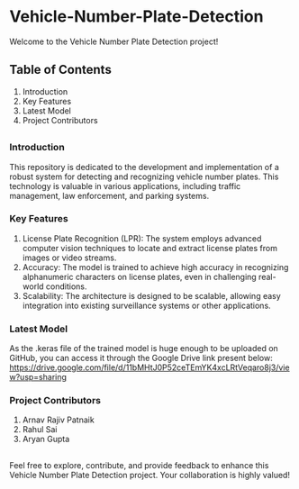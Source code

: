 # Vehicle-Number-Plate-Detection

Welcome to the Vehicle Number Plate Detection project! 

## Table of Contents
1. Introduction
2. Key Features
3. Latest Model
4. Project Contributors
## 
### Introduction
This repository is dedicated to the development and implementation of a robust system for detecting and recognizing vehicle number plates. This technology is valuable in various applications, including traffic management, law enforcement, and parking systems.

### Key Features
1. License Plate Recognition (LPR): The system employs advanced computer vision techniques to locate and extract license plates from images or video streams.
2. Accuracy: The model is trained to achieve high accuracy in recognizing alphanumeric characters on license plates, even in challenging real-world conditions.
3. Scalability: The architecture is designed to be scalable, allowing easy integration into existing surveillance systems or other applications.

### Latest Model

As the .keras file of the trained model is huge enough to be uploaded on GitHub, you can access it through the Google Drive link present below:
https://drive.google.com/file/d/11bMHtJ0P52ceTEmYK4xcLRtVeqaro8j3/view?usp=sharing

### Project Contributors
1. Arnav Rajiv Patnaik
2. Rahul Sai
3. Aryan Gupta

##
Feel free to explore, contribute, and provide feedback to enhance this Vehicle Number Plate Detection project. Your collaboration is highly valued!
